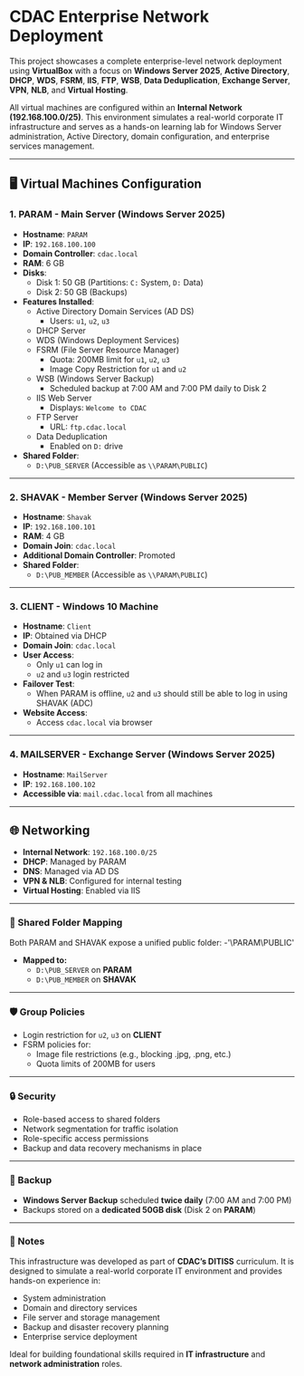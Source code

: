 # CDAC Enterprise Network Deployment

This project showcases a complete enterprise-level network deployment using **VirtualBox** with a focus on **Windows Server 2025**, **Active Directory**, **DHCP**, **WDS**, **FSRM**, **IIS**, **FTP**, **WSB**, **Data Deduplication**, **Exchange Server**, **VPN**, **NLB**, and **Virtual Hosting**.

All virtual machines are configured within an **Internal Network (192.168.100.0/25)**. This environment simulates a real-world corporate IT infrastructure and serves as a hands-on learning lab for Windows Server administration, Active Directory, domain configuration, and enterprise services management.

---

## 🖥️ Virtual Machines Configuration

### 1. PARAM - Main Server (Windows Server 2025)
- **Hostname**: `PARAM`
- **IP**: `192.168.100.100`
- **Domain Controller**: `cdac.local`
- **RAM**: 6 GB
- **Disks**:
  - Disk 1: 50 GB (Partitions: `C:` System, `D:` Data)
  - Disk 2: 50 GB (Backups)
- **Features Installed**:
  - Active Directory Domain Services (AD DS)
    - Users: `u1`, `u2`, `u3`
  - DHCP Server
  - WDS (Windows Deployment Services)
  - FSRM (File Server Resource Manager)
    - Quota: 200MB limit for `u1`, `u2`, `u3`
    - Image Copy Restriction for `u1` and `u2`
  - WSB (Windows Server Backup)
    - Scheduled backup at 7:00 AM and 7:00 PM daily to Disk 2
  - IIS Web Server
    - Displays: `Welcome to CDAC`
  - FTP Server
    - URL: `ftp.cdac.local`
  - Data Deduplication
    - Enabled on `D:` drive
- **Shared Folder**:
  - `D:\PUB_SERVER` (Accessible as `\\PARAM\PUBLIC`)

---

### 2. SHAVAK - Member Server (Windows Server 2025)
- **Hostname**: `Shavak`
- **IP**: `192.168.100.101`
- **RAM**: 4 GB
- **Domain Join**: `cdac.local`
- **Additional Domain Controller**: Promoted
- **Shared Folder**:
  - `D:\PUB_MEMBER` (Accessible as `\\PARAM\PUBLIC`)

---

### 3. CLIENT - Windows 10 Machine
- **Hostname**: `Client`
- **IP**: Obtained via DHCP
- **Domain Join**: `cdac.local`
- **User Access**:
  - Only `u1` can log in
  - `u2` and `u3` login restricted
- **Failover Test**:
  - When PARAM is offline, `u2` and `u3` should still be able to log in using SHAVAK (ADC)
- **Website Access**:
  - Access `cdac.local` via browser

---

### 4. MAILSERVER - Exchange Server (Windows Server 2025)
- **Hostname**: `MailServer`
- **IP**: `192.168.100.102`
- **Accessible via**: `mail.cdac.local` from all machines

---

## 🌐 Networking
- **Internal Network**: `192.168.100.0/25`
- **DHCP**: Managed by PARAM
- **DNS**: Managed via AD DS
- **VPN & NLB**: Configured for internal testing
- **Virtual Hosting**: Enabled via IIS

---

### 📂 Shared Folder Mapping
Both PARAM and SHAVAK expose a unified public folder:
-'\\PARAM\PUBLIC'

- **Mapped to:**
  - `D:\PUB_SERVER` on **PARAM**
  - `D:\PUB_MEMBER` on **SHAVAK**

---

### 🛡️ Group Policies

- Login restriction for `u2`, `u3` on **CLIENT**
- FSRM policies for:
  - Image file restrictions (e.g., blocking .jpg, .png, etc.)
  - Quota limits of 200MB for users

---

### 🔒 Security

- Role-based access to shared folders
- Network segmentation for traffic isolation
- Role-specific access permissions
- Backup and data recovery mechanisms in place

---

### 📅 Backup

- **Windows Server Backup** scheduled **twice daily** (7:00 AM and 7:00 PM)
- Backups stored on a **dedicated 50GB disk** (Disk 2 on **PARAM**)

---

### 📢 Notes

This infrastructure was developed as part of **CDAC’s DITISS** curriculum. It is designed to simulate a real-world corporate IT environment and provides hands-on experience in:

- System administration  
- Domain and directory services  
- File server and storage management  
- Backup and disaster recovery planning  
- Enterprise service deployment  

Ideal for building foundational skills required in **IT infrastructure** and **network administration** roles.

